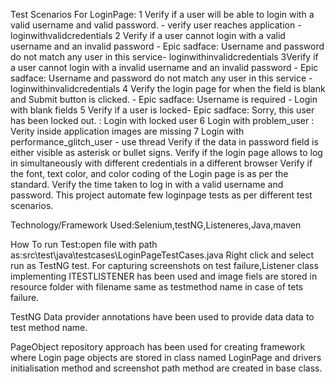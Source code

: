 Test Scenarios For LoginPage:
1 Verify if a user will be able to login with a valid username and valid password. - verify     user reaches application - loginwithvalidcredentials
2 Verify if a user cannot login with a valid username and an invalid password - Epic sadface: Username and password do not match any user in this service- loginwithinvalidcredentials
3Verify if a user cannot login with a invalid username and an invalid password - Epic sadface: Username and password do not match any user in this service - loginwithinvalidcredentials
4 Verify the login page for when the field is blank and Submit button is clicked. - Epic sadface: Username is required - Login with blank fields
5 Verify if a user is locked- Epic sadface: Sorry, this user has been locked out. : Login with locked user
6 Login with problem_user : Verity inside application images are missing
7 Login with performance_glitch_user - use thread
Verify if the data in password field is either visible as asterisk or bullet signs.
Verify if the login page allows to log in simultaneously with different credentials in a different browser
Verify if the font, text color, and color coding of the Login page is as per the standard.
Verify the time taken to log in with a valid username and password.
This project automate few loginpage tests as per different test scenarios.

Technology/Framework Used:Selenium,testNG,Listeneres,Java,maven

How To run Test:open file with path as:src\test\java\testcases\LoginPageTestCases.java
Right click and select run as TestNG test.
For capturing screenshots on test failure,Listener class implementing ITESTLISTENER has been used and image fiels are stored in resource folder with filename same as testmethod name in case of tets failure.

TestNG Data provider annotations have been used to provide data data to test method name.

PageObject repository approach has been used for creating framework where Login page objects are stored in  class named LoginPage and drivers initialisation method and screenshot path method are created in base class.